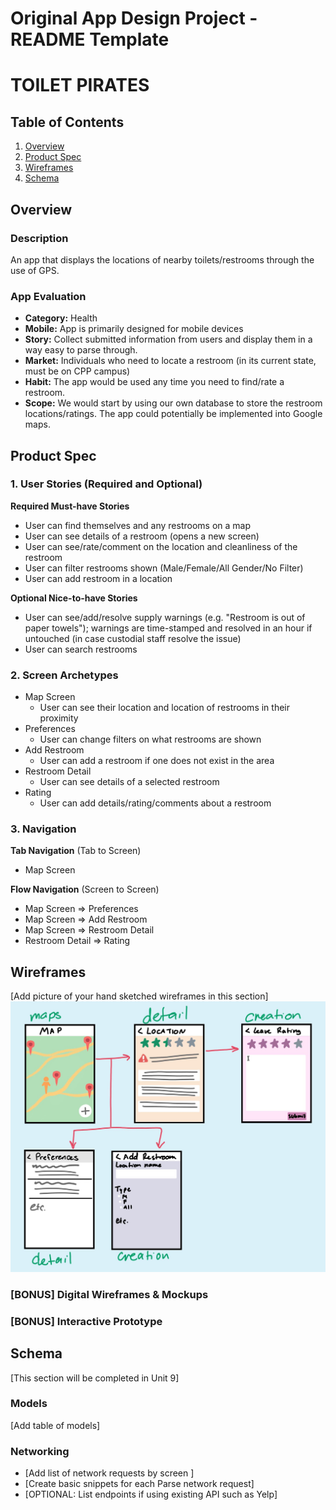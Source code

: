 Original App Design Project - README Template
===

# TOILET PIRATES

## Table of Contents
1. [Overview](#Overview)
1. [Product Spec](#Product-Spec)
1. [Wireframes](#Wireframes)
2. [Schema](#Schema)

## Overview
### Description
An app that displays the locations of nearby toilets/restrooms through the use of GPS.

### App Evaluation
- **Category:** Health
- **Mobile:** App is primarily designed for mobile devices
- **Story:** Collect submitted information from users and display them in a way easy to parse through.
- **Market:** Individuals who need to locate a restroom (in its current state, must be on CPP campus)
- **Habit:** The app would be used any time you need to find/rate a restroom.
- **Scope:** We would start by using our own database to store the restroom locations/ratings. The app could potentially be implemented into Google maps.

## Product Spec

### 1. User Stories (Required and Optional)

**Required Must-have Stories**

* User can find themselves and any restrooms on a map
* User can see details of a restroom (opens a new screen)
* User can see/rate/comment on the location and cleanliness of the restroom
* User can filter restrooms shown (Male/Female/All Gender/No Filter)
* User can add restroom in a location

**Optional Nice-to-have Stories**

* User can see/add/resolve supply warnings (e.g. "Restroom is out of paper towels"); warnings are time-stamped and resolved in an hour if untouched (in case custodial staff resolve the issue)
* User can search restrooms

### 2. Screen Archetypes

* Map Screen
   * User can see their location and location of restrooms in their proximity
* Preferences
    * User can change filters on what restrooms are shown
* Add Restroom
    * User can add a restroom if one does not exist in the area
* Restroom Detail
   * User can see details of a selected restroom
* Rating
    * User can add details/rating/comments about a restroom

### 3. Navigation

**Tab Navigation** (Tab to Screen)

* Map Screen

**Flow Navigation** (Screen to Screen)

* Map Screen
  => Preferences
* Map Screen
  => Add Restroom
* Map Screen
  => Restroom Detail
* Restroom Detail
  => Rating

## Wireframes
[Add picture of your hand sketched wireframes in this section]
<img src="TP_Wireframe.jpg" width=600>

### [BONUS] Digital Wireframes & Mockups

### [BONUS] Interactive Prototype

## Schema 
[This section will be completed in Unit 9]
### Models
[Add table of models]
### Networking
- [Add list of network requests by screen ]
- [Create basic snippets for each Parse network request]
- [OPTIONAL: List endpoints if using existing API such as Yelp]
